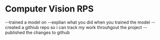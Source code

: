 # Computer Vision RPS
--trained a model on <name of website >
--explian what you did when you trained the model <how you went about it>
--created a githiub repo so i can track my work throuhgout the project <name of repo>
-- published the changes to github 
